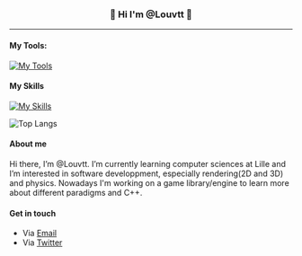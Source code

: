 <div align="center">
  
  ### 👋 Hi I'm @Louvtt 🌱
  
</div>

---- 

#### My Tools:

[![My Tools](https://skillicons.dev/icons?i=arch,neovim,vscodium)](https://skillicons.dev)

#### My Skills

[![My Skills](https://skillicons.dev/icons?i=c,cpp,cmake,js,html,css,java)](https://skillicons.dev)

![Top Langs](https://github-readme-stats.vercel.app/api/top-langs/?username=Louvtt&layout=compact)

#### About me

Hi there, I’m @Louvtt. I’m currently learning computer sciences at Lille and 
I’m interested in software developpment, especially rendering(2D and 3D) and physics.
Nowadays I'm working on a game library/engine to learn more about different paradigms and C++.

#### Get in touch

* Via [Email](mailto:louvttgames@gmail.com)
* Via [Twitter](twitter.com/Louvtt)

